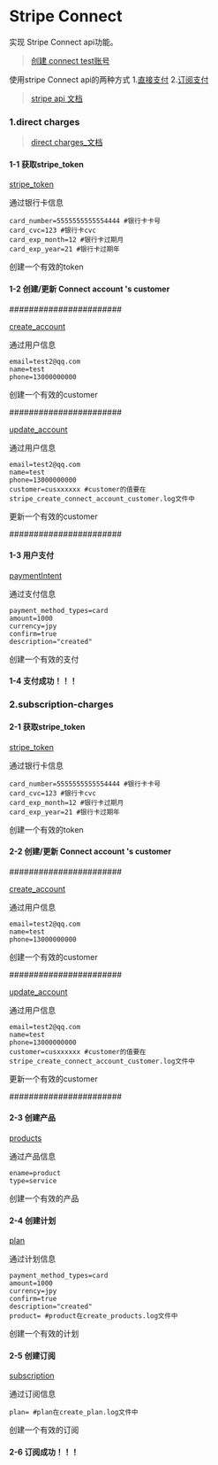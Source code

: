 # Stripe Connect
实现 Stripe Connect api功能。

> [创建 connect test账号](https://stripe.com/docs/connect/enable-payment-acceptance-guide)

使用stripe Connect api的两种方式
1.[直接支付](#1.direct-charges)
2.[订阅支付](#2.subscription-charges)

> [stripe api 文档](https://stripe.com/docs/api)


### 1.direct charges
> [direct charges_文档](https://stripe.com/docs/connect/direct-charges)

#### 1-1 获取stripe_token

<a href="./token/stripe_create_token.sh">stripe_token</a>

通过银行卡信息
```shell
card_number=5555555555554444 #银行卡卡号
card_cvc=123 #银行卡cvc
card_exp_month=12 #银行卡过期月
card_exp_year=21 #银行卡过期年
```
创建一个有效的token

#### 1-2 创建/更新 Connect account 's customer

#######################

<a href="./customer/stripe_create_connect_account_customer.sh">create_account</a>

通过用户信息
```shell
email=test2@qq.com
name=test
phone=13000000000
```
创建一个有效的customer

#######################

<a href="./customer/stripe_update_connect_account_customer.sh">update_account</a>

通过用户信息
```shell
email=test2@qq.com
name=test
phone=13000000000
customer=cusxxxxxx #customer的值要在stripe_create_connect_account_customer.log文件中
```
更新一个有效的customer


#######################
#### 1-3 用户支付
<a href="./paymentIntent/paymentIntent.sh">paymentIntent</a>

通过支付信息
```shell
payment_method_types=card
amount=1000
currency=jpy
confirm=true
description="created"
```
创建一个有效的支付

#### 1-4 支付成功！！！

### 2.subscription-charges

#### 2-1 获取stripe_token

<a href="./token/stripe_create_token.sh">stripe_token</a>

通过银行卡信息
```shell
card_number=5555555555554444 #银行卡卡号
card_cvc=123 #银行卡cvc
card_exp_month=12 #银行卡过期月
card_exp_year=21 #银行卡过期年
```
创建一个有效的token

#### 2-2 创建/更新 Connect account 's customer

#######################

<a href="./customer/stripe_create_connect_account_customer.sh">create_account</a>

通过用户信息
```shell
email=test2@qq.com
name=test
phone=13000000000
```
创建一个有效的customer

#######################

<a href="./customer/stripe_update_connect_account_customer.sh">update_account</a>

通过用户信息
```shell
email=test2@qq.com
name=test
phone=13000000000
customer=cusxxxxxx #customer的值要在stripe_create_connect_account_customer.log文件中
```
更新一个有效的customer

#######################

#### 2-3 创建产品
<a href="./products/create_products.sh">products</a>

通过产品信息
```shell
ename=product
type=service
```
创建一个有效的产品

#### 2-4 创建计划
<a href="./plan/create_plan.sh">plan</a>

通过计划信息
```shell
payment_method_types=card
amount=1000
currency=jpy
confirm=true
description="created"
product= #product在create_products.log文件中
```
创建一个有效的计划
#### 2-5 创建订阅
<a href="./subscripition/create_subscription.sh">subscription</a>

通过订阅信息

```shell
plan= #plan在create_plan.log文件中
```
创建一个有效的订阅
#### 2-6 订阅成功！！！
